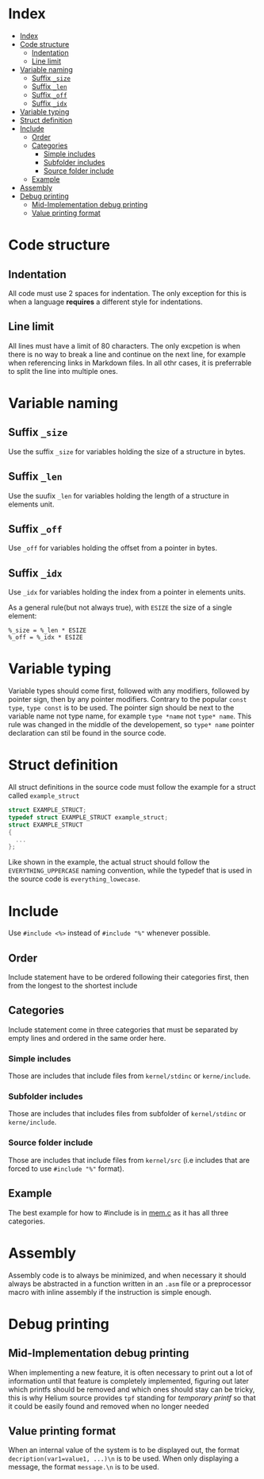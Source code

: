 
# Index
- [Index](#index)
- [Code structure](#code-structure)
  - [Indentation](#indentation)
  - [Line limit](#line-limit)
- [Variable naming](#variable-naming)
  - [Suffix `_size`](#suffix-_size)
  - [Suffix `_len`](#suffix-_len)
  - [Suffix `_off`](#suffix-_off)
  - [Suffix `_idx`](#suffix-_idx)
- [Variable typing](#variable-typing)
- [Struct definition](#struct-definition)
- [Include](#include)
  - [Order](#order)
  - [Categories](#categories)
    - [Simple includes](#simple-includes)
    - [Subfolder includes](#subfolder-includes)
    - [Source folder include](#source-folder-include)
  - [Example](#example)
- [Assembly](#assembly)
- [Debug printing](#debug-printing)
  - [Mid-Implementation debug printing](#mid-implementation-debug-printing)
  - [Value printing format](#value-printing-format)

# Code structure
## Indentation
All code must use 2 spaces for indentation. The only exception for this is when
a language **requires** a different style for indentations.

## Line limit
All lines must have a limit of 80 characters. The only excpetion is when there
is no way to break a line and continue on the next line, for example when
referencing links in Markdown files. In all othr cases, it is preferrable to
split the line into multiple ones.

# Variable naming
## Suffix `_size`
Use the suffix `_size` for variables holding the size of a structure in bytes.

## Suffix `_len`
Use the suufix `_len` for variables holding the length of a structure in
elements unit.

## Suffix `_off`
Use `_off` for variables holding the offset from a pointer in bytes.

## Suffix `_idx`
Use `_idx` for variables holding the index from a pointer in elements units.

As a general rule(but not always true), with `ESIZE` the size of a single
element:

```
%_size = %_len * ESIZE
%_off = %_idx * ESIZE
```

# Variable typing
Variable types should come first, followed with any modifiers, followed by
pointer sign, then by any pointer modifiers. Contrary to the popular
`const type`, `type const` is to be used. The pointer sign should be next to the
variable name not type name, for example `type *name` not `type* name`. This
rule was changed in the middle of the developement, so `type* name` pointer
declaration can stil be found in the source code.

# Struct definition
All struct definitions in the source code must follow the example for a struct
called `example_struct`
```c
struct EXAMPLE_STRUCT;
typedef struct EXAMPLE_STRUCT example_struct;
struct EXAMPLE_STRUCT
{
  ...
};
```
Like shown in the example, the actual struct should follow the
`EVERYTHING_UPPERCASE` naming convention, while the typedef that is used in the
source code is `everything_lowecase`.

# Include
Use `#include <%>` instead of `#include "%"` whenever possible.

## Order
Include statement have to be ordered following their categories first, then from
the longest to the shortest include

## Categories
Include statement come in three categories that must be separated by empty
lines and ordered in the same order here.

### Simple includes
Those are includes that include files from `kernel/stdinc` or `kerne/include`.

### Subfolder includes
Those are includes that includes files from subfolder of `kernel/stdinc` or
`kerne/include`.

### Source folder include
Those are includes that include files from `kernel/src` (i.e includes that are
forced to use `#include "%"` format).

## Example
The best example for how to #include is in [mem.c] as it has all three
categories.

# Assembly
Assembly code is to always be minimized, and when necessary it should always be
abstracted in a function written in an `.asm` file or a preprocessor macro with
inline assembly if the instruction is simple enough.

# Debug printing
## Mid-Implementation debug printing
When implementing a new feature, it is often necessary to print out a lot of
information until that feature is completely implemented, figuring out later
which printfs should be removed and which ones should stay can be tricky, this
is why Helium source provides `tpf` standing for *temporary printf* so that it
could be easily found and removed when no longer needed

## Value printing format
When an internal value of the system is to be displayed out, the format
`decription(var1=value1, ...)\n` is to be used. When only displaying a message,
the format `message.\n` is to be used.

[mem.c]: ../kernel/src/mem/mem.c

